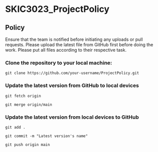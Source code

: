 # SKIC3023_ProjectPolicy

## Policy
Ensure that the team is notified before initiating any uploads or pull requests.
Please upload the latest file from GitHub first before doing the work.
Please put all files according to their respective task.

### Clone the repository to your local machine:

```
git clone https://github.com/your-username/ProjectPolicy.git
```

### Update the latest version from GitHub to local devices
 
```
git fetch origin
```
```
git merge origin/main
```

### Update the latest version from local devices to GitHub
```
git add .
```
```
git commit -m "Latest version's name"
```
```
git push origin main
```
